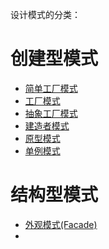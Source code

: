 设计模式的分类：
# 创建型模式
- [简单工厂模式](https://github.com/Alvin-Fu/practice/tree/master/design-pattern/simplefactory)
- [工厂模式](https://github.com/Alvin-Fu/practice/tree/master/design-pattern/factory)
- [抽象工厂模式](https://github.com/Alvin-Fu/practice/tree/master/design-pattern/abstractfactory)
- [建造者模式](https://github.com/Alvin-Fu/practice/tree/master/design-pattern/builder)
- [原型模式](https://github.com/Alvin-Fu/practice/tree/master/design-pattern/prototype)
- [单例模式](https://github.com/Alvin-Fu/practice/tree/master/design-pattern/singleton)

# 结构型模式
- [外观模式(Facade)](https://github.com/Alvin-Fu/practice/tree/master/design-pattern/facade)
- 
